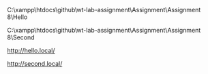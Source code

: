 C:\xampp\htdocs\github\wt-lab-assignment\Assignment\Assignment 8\Hello


C:\xampp\htdocs\github\wt-lab-assignment\Assignment\Assignment 8\Second


http://hello.local/

http://second.local/